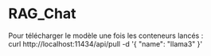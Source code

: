 # RAG_Chat


Pour télécharger le modèle une fois les conteneurs lancés :  
curl http://localhost:11434/api/pull -d '{
  "name": "llama3"
}'